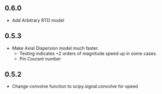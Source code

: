 ## 0.6.0

* Add Arbitrary RTD model

## 0.5.3

* Make Axial Dispersion model much faster.
  * Testing indicates ~2 orders of magnitude speed up in some cases.
  * Pin Courant number

## 0.5.2

* Change convolve function to scipy.signal.convolve for speed
